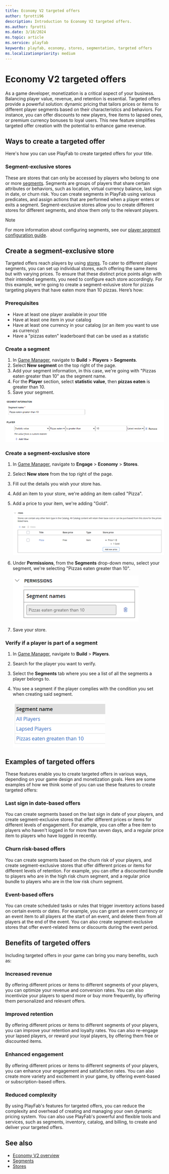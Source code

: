 ```yaml
---
title: Economy V2 targeted offers
author: fprotti96
description: Introduction to Economy V2 targeted offers.
ms.author: fprotti
ms.date: 3/18/2024
ms.topic: article
ms.service: playfab
keywords: playfab, economy, stores, segmentation, targeted offers
ms.localizationpriority: medium
---
```


# Economy V2 targeted offers

As a game developer, monetization is a critical aspect of your business. Balancing player value, revenue, and retention is essential. Targeted offers provide a powerful solution: dynamic pricing that tailors prices or items to different player segments based on their characteristics and behaviors. For instance, you can offer discounts to new players, free items to lapsed ones, or premium currency bonuses to loyal users. This new feature simplifies targeted offer creation with the potential to enhance game revenue.

## Ways to create a targeted offer

Here's how you can use PlayFab to create targeted offers for your title.

### Segment-exclusive stores

These are stores that can only be accessed by players who belong to one or more [segments](../playerdata/player-segments.md). Segments are groups of players that share certain attributes or behaviors, such as location, virtual currency balance, last sign in date, or churn risk. You can create segments in PlayFab using various predicates, and assign actions that are performed when a player enters or exits a segment. Segment-exclusive stores allow you to create different stores for different segments, and show them only to the relevant players.

> [!NOTE]
> For more information about configuring segments, see our [player segment configuration guide](../playerdata/player-segment-configuration.md).

## Create a segment-exclusive store

Targeted offers reach players by using [stores](../economy-v2/stores.md). To cater to different player segments, you can set up individual stores, each offering the same items but with varying prices. To ensure that these distinct price points align with their intended segments, you need to configure each store accordingly. For this example, we're going to create a segment-exlusive store for pizzas targeting players that have eaten more than 10 pizzas. Here’s how:

### Prerequisites

- Have at least one player available in your title
- Have at least one item in your catalog
- Have at least one currency in your catalog (or an item you want to use as currency)
- Have a "pizzas eaten" leaderboard that can be used as a statistic

### Create a segment

1. In [Game Manager](https://developer.playfab.com/), navigate to **Build** > **Players** > **Segments**.
2. Select **New segment** on the top right of the page.
3. Add your segment information, in this case, we're going with "Pizzas eaten greater than 10" as the segment name.
4. For the **Player** section, select **statistic value**, then **pizzas eaten** is greater than 10.
5. Save your segment.

![Segment information](../economy-v2/media/targeted-offers/segment-information.png)

### Create a segment-exclusive store

1. In [Game Manager](https://developer.playfab.com/), navigate to **Engage** > **Economy** > **Stores**.
2. Select **New store** from the top right of the page.
3. Fill out the details you wish your store has.
4. Add an item to your store, we're adding an item called "Pizza".
5. Add a price to your item, we're adding "Gold".

    ![Store item with price](../economy-v2/media/targeted-offers/store-item.png)

6. Under **Permissions**, from the **Segments** drop-down menu, select your segment, we're selecting "Pizzas eaten greater than 10".

    ![Segment linking](../economy-v2/media/targeted-offers/segment-linking.png)

7. Save your store.

### Verify if a player is part of a segment

1. In [Game Manager](https://developer.playfab.com/), navigate to **Build** > **Players**.
2. Search for the player you want to verify.
3. Select the **Segments** tab where you see a list of all the segments a player belongs to.
4. You see a segment if the player complies with the condition you set when creating said segment.

    ![Player segments](../economy-v2/media/targeted-offers/player-segments.png)

## Examples of targeted offers

These features enable you to create targeted offers in various ways, depending on your game design and monetization goals. Here are some examples of how we think some of you can use these features to create targeted offers:

### Last sign in date-based offers

You can create segments based on the last sign in date of your players, and create segment-exclusive stores that offer different prices or items for different levels of engagement. For example, you can offer a free item to players who haven't logged in for more than seven days, and a regular price item to players who have logged in recently.

### Churn risk-based offers

You can create segments based on the churn risk of your players, and create segment-exclusive stores that offer different prices or items for different levels of retention. For example, you can offer a discounted bundle to players who are in the high risk churn segment, and a regular price bundle to players who are in the low risk churn segment.

### Event-based offers

You can create scheduled tasks or rules that trigger inventory actions based on certain events or dates. For example, you can grant an event currency or an event item to all players at the start of an event, and delete them from all players at the end of the event. You can also create segment-exclusive stores that offer event-related items or discounts during the event period.

## Benefits of targeted offers

Including targeted offers in your game can bring you many benefits, such as:

### Increased revenue

By offering different prices or items to different segments of your players, you can optimize your revenue and conversion rates. You can also incentivize your players to spend more or buy more frequently, by offering them personalized and relevant offers.

### Improved retention

By offering different prices or items to different segments of your players, you can improve your retention and loyalty rates. You can also re-engage your lapsed players, or reward your loyal players, by offering them free or discounted items.

### Enhanced engagement

By offering different prices or items to different segments of your players, you can enhance your engagement and satisfaction rates. You can also create more variety and excitement in your game, by offering event-based or subscription-based offers.

### Reduced complexity

By using PlayFab's features for targeted offers, you can reduce the complexity and overhead of creating and managing your own dynamic pricing system. You can also use PlayFab's powerful and flexible tools and services, such as segments, inventory, catalog, and billing, to create and deliver your targeted offers.

## See also

* [Economy V2 overview](../economy-v2/overview.md)
* [Segments](../playerdata/player-segments.md)
* [Stores](../economy-v2/stores.md)
